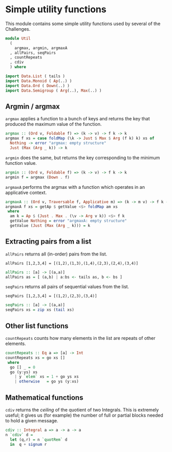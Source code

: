 # Simple utility functions

This module contains some simple utility functions
used by several of the Challenges.

```haskell
module Util
  (
    argmax, argmin, argmaxA
  , allPairs, seqPairs
  , countRepeats
  , cdiv
  ) where

import Data.List ( tails )
import Data.Monoid ( Ap(..) )
import Data.Ord ( Down(..) )
import Data.Semigroup ( Arg(..), Max(..) )
```

## Argmin / argmax

`argmax` applies a function to a bunch of keys
and returns the key that produced the maximum value of the function.

```haskell
argmax :: (Ord v, Foldable f) => (k -> v) -> f k -> k
argmax f xs = case foldMap (\k -> Just $ Max $ Arg (f k) k) xs of
  Nothing -> error "argmax: empty structure"
  Just (Max (Arg _ k)) -> k
```

`argmin` does the same, but returns the key corresponding to the
minimum function value.

```haskell
argmin :: (Ord v, Foldable f) => (k -> v) -> f k -> k
argmin f = argmax (Down . f)
```

`argmaxA` performs the argmax with a function which operates
in an applicative context.

```haskell
argmaxA :: (Ord v, Traversable f, Applicative m) => (k -> m v) -> f k -> m k
argmaxA f xs = getAp $ getValue <$> foldMap am xs
 where
  am k = Ap $ (Just . Max . (\v -> Arg v k)) <$> f k
  getValue Nothing = error "argmaxA: empty structure"
  getValue (Just (Max (Arg _ k))) = k
```

## Extracting pairs from a list

`allPairs` returns all (in-order) pairs from the list.

    allPairs [1,2,3,4] = [(1,2),(1,3),(1,4),(2,3),(2,4),(3,4)]

```haskell
allPairs :: [a] -> [(a,a)]
allPairs as = [ (a,b) | a:bs <- tails as, b <- bs ]
```

`seqPairs` returns all pairs of sequential values from the list.

    seqPairs [1,2,3,4] = [(1,2),(2,3),(3,4)]

```haskell
seqPairs :: [a] -> [(a,a)]
seqPairs xs = zip xs (tail xs)
```

## Other list functions

`countRepeats` counts how many elements in the list are repeats
of other elements.

```haskell
countRepeats :: Eq a => [a] -> Int
countRepeats xs = go xs []
 where
  go [] _ = 0
  go (y:ys) xs
    | y `elem` xs = 1 + go ys xs
    | otherwise   = go ys (y:xs)
```

## Mathematical functions

`cdiv` returns the *ceiling* of the quotient of two Integrals.
This is extremely useful; it gives us (for example) the number of
full or partial blocks needed to hold a given message.

```haskell
cdiv :: Integral a => a -> a -> a
n `cdiv` d =
  let (q,r) = n `quotRem` d
  in  q + signum r
```
